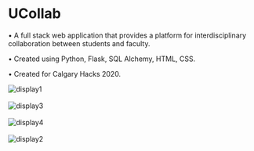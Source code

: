 # UCollab 

• A full stack web application that provides a platform for interdisciplinary collaboration between students and faculty.

• Created using Python, Flask, SQL Alchemy, HTML, CSS.

• Created for Calgary Hacks 2020.


![display1](https://user-images.githubusercontent.com/46468236/77016866-85173180-693e-11ea-81b7-02b2b1913fd8.png)
<br/>
<br/>
![display3](https://user-images.githubusercontent.com/46468236/77016868-87798b80-693e-11ea-9469-84e90c1c5df2.PNG)
<br/>
<br/>
![display4](https://user-images.githubusercontent.com/46468236/77016871-88122200-693e-11ea-911f-6103fbb7e487.png)
<br/>
<br/>
![display2](https://user-images.githubusercontent.com/46468236/77016867-86485e80-693e-11ea-84e7-e27f774eef4a.PNG)

